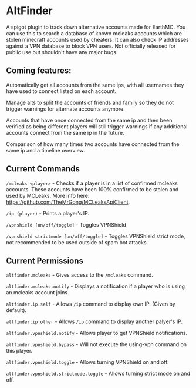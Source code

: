# AltFinder

A spigot plugin to track down alternative accounts made for EarthMC. You can use this to search a database of known mcleaks accounts which are stolen minecraft accounts used by cheaters. It can also check IP addresses against a VPN database to block VPN users. Not officially released for public use but shouldn't have any major bugs.

## Coming features: 

Automatically get all accounts from the same ips, with all usernames they have used to connect listed on each account.

Manage alts to split the accounts of friends and family so they do not trigger warnings for alternate accounts anymore.

Accounts that have once connected from the same ip and then been verified as being different players will still trigger warnings if any additional accounts connect from the same ip in the future.

Comparison of how many times two accounts have connected from the same ip and a timeline overview.

## Current Commands

`/mcleaks <player>` - Checks if a player is in a list of confirmed mcleaks accounts. These accounts have been 100% confirmed to be stolen and used by MCLeaks. More info here: https://github.com/TheMrGong/MCLeaksApiClient.

`/ip (player)` - Prints a player's IP.

`/vpnshield [on/off/toggle]` - Toggles VPNShield

`/vpnshield strictmode [on/off/toggle]` - Toggles VPNShield strict mode, not recommended to be used outside of spam bot attacks.

## Current Permissions

`altfinder.mcleaks` - Gives access to the `/mcleaks` command.

`altfinder.mcleaks.notify` - Displays a notification if a player who is using an mcleaks account joins.

`altfinder.ip.self` - Allows `/ip` command to display own IP. (Given by default).

`altfinder.ip.other` - Allows `/ip` command to display another palyer's IP.

`altfinder.vpnshield.notify` - Allows player to get VPNShield notifications.

`altfinder.vpnshield.bypass` - Will not execute the using-vpn command on this player.

`altfinder.vpnshield.toggle` - Allows turning VPNShield on and off.

`altfinder.vpnshield.strictmode.toggle` - Allows turning strict mode on and off.
